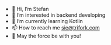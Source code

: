 - 👋 Hi, I’m Stefan
- 👀 I’m interested in backend developing
- 🌱 I’m currently learning Kotlin
- 📫 How to reach me sie@trifork.com
- 🌌 May the force be with you!

<!---
sieTRIFORK/sieTRIFORK is a ✨ special ✨ repository because its `README.md` (this file) appears on your GitHub profile.
You can click the Preview link to take a look at your changes.
--->
